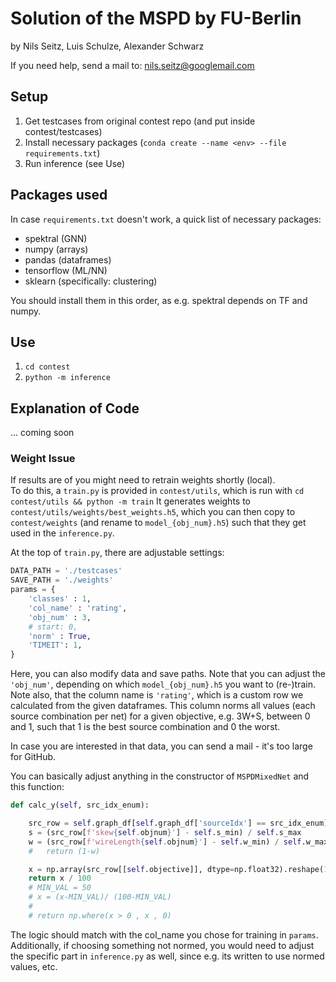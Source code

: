 # Solution of the MSPD by FU-Berlin
by Nils Seitz, Luis Schulze, Alexander Schwarz

If you need help, send a mail to: [nils.seitz@googlemail.com](mailto:nils.seitz@googlemail.com)


## Setup
1. Get testcases from original contest repo (and put inside contest/testcases)
2. Install necessary packages (`conda create --name <env> --file requirements.txt`)
3. Run inference (see Use)

## Packages used
In case `requirements.txt` doesn't work, a quick list of necessary packages:
- spektral (GNN)
- numpy (arrays)
- pandas (dataframes)
- tensorflow (ML/NN)
- sklearn (specifically: clustering)

You should install them in this order, as e.g. spektral depends on TF and numpy.

## Use
1. `cd contest`
2. `python -m inference`

## Explanation of Code
... coming soon

### Weight Issue
If results are of you might need to retrain weights shortly (local).  
To do this, a `train.py` is provided in `contest/utils`, which is run with `cd contest/utils && python -m train`
It generates weights to `contest/utils/weights/best_weights.h5`, which you can then copy to `contest/weights` (and rename to `model_{obj_num}.h5`) such that they get used in the `inference.py`.

At the top of `train.py`, there are adjustable settings:
```python
DATA_PATH = './testcases'
SAVE_PATH = './weights'
params = {
    'classes' : 1,
    'col_name' : 'rating',
    'obj_num' : 3,
    # start: 0,
    'norm' : True,
    'TIMEIT': 1,
}
```

Here, you can also modify data and save paths. 
Note that you can adjust the `'obj_num'`, depending on which `model_{obj_num}.h5` you want to (re-)train.
Note also, that the column name is `'rating'`, which is a custom row we calculated from the given dataframes. 
This column norms all values (each source combination per net) for a given objective, e.g. 3W+S, between 0 and 1, such that 1 is the best source combination and 0 the worst.

In case you are interested in that data, you can send a mail - it's too large for GitHub.

You can basically adjust anything in the constructor of `MSPDMixedNet` and this function:
```python
def calc_y(self, src_idx_enum):

    src_row = self.graph_df[self.graph_df['sourceIdx'] == src_idx_enum]
    s = (src_row[f'skew{self.objnum}'] - self.s_min) / self.s_max
    w = (src_row[f'wireLength{self.objnum}'] - self.w_min) / self.w_max
    #   return (1-w)

    x = np.array(src_row[[self.objective]], dtype=np.float32).reshape(1, )
    return x / 100
    # MIN_VAL = 50
    # x = (x-MIN_VAL)/ (100-MIN_VAL)
    #
    # return np.where(x > 0 , x , 0)
```

The logic should match with the col_name you chose for training in `params`.
Additionally, if choosing something not normed, you would need to adjust the specific part in `inference.py` as well, since e.g. its written to use normed values, etc.